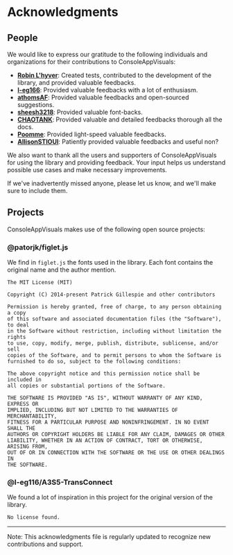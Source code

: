# Acknowledgments

## People

We would like to express our gratitude to the following individuals and organizations for their contributions to ConsoleAppVisuals:

- **[Robin L'hyver](https://github.com/robinmoon2)**: Created tests, contributed to the development of the library, and provided valuable feedbacks.
- **[l-eg166](https://github.com/l-eg116)**: Provided valuable feedbacks with a lot of enthusiasm.
- **[athomsAF](https://github.com/athomsAF)**: Provided valuable feedbacks and open-sourced suggestions.
- **[sheesh3218](https://github.com/sheesh3218)**: Provided valuable font-backs.
- **[CHAOTANK](https://github.com/CHAOTANK)**: Provided valuable and detailed feedbacks thorough all the docs.
- **[Poomme](https://github.com/Poomme)**: Provided light-speed valuable feedbacks.
- **[AllisonSTIOUI](https://github.com/AllisonSTIOUI)**: Patiently provided valuable feedbacks and useful non?

We also want to thank all the users and supporters of ConsoleAppVisuals for using the library and providing feedback. Your input helps us understand possible use cases and make necessary improvements.

If we've inadvertently missed anyone, please let us know, and we'll make sure to include them.

## Projects

ConsoleAppVisuals makes use of the following open source projects:

### @patorjk/figlet.js

We find in `figlet.js` the fonts used in the library. Each font contains the original name and the author mention.

```plaintext
The MIT License (MIT)

Copyright (C) 2014-present Patrick Gillespie and other contributors

Permission is hereby granted, free of charge, to any person obtaining a copy
of this software and associated documentation files (the "Software"), to deal
in the Software without restriction, including without limitation the rights
to use, copy, modify, merge, publish, distribute, sublicense, and/or sell
copies of the Software, and to permit persons to whom the Software is
furnished to do so, subject to the following conditions:

The above copyright notice and this permission notice shall be included in
all copies or substantial portions of the Software.

THE SOFTWARE IS PROVIDED "AS IS", WITHOUT WARRANTY OF ANY KIND, EXPRESS OR
IMPLIED, INCLUDING BUT NOT LIMITED TO THE WARRANTIES OF MERCHANTABILITY,
FITNESS FOR A PARTICULAR PURPOSE AND NONINFRINGEMENT. IN NO EVENT SHALL THE
AUTHORS OR COPYRIGHT HOLDERS BE LIABLE FOR ANY CLAIM, DAMAGES OR OTHER
LIABILITY, WHETHER IN AN ACTION OF CONTRACT, TORT OR OTHERWISE, ARISING FROM,
OUT OF OR IN CONNECTION WITH THE SOFTWARE OR THE USE OR OTHER DEALINGS IN
THE SOFTWARE.
```

### @l-eg116/A3S5-TransConnect

We found a lot of inspiration in this project for the original version of the library.

```plaintext
No license found.
```

---

Note: This acknowledgments file is regularly updated to recognize new contributions and support.
